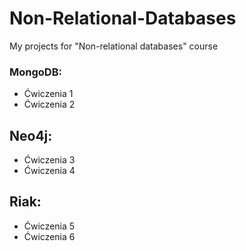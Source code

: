 # Non-Relational-Databases

My projects for "Non-relational databases" course

### MongoDB:

- Ćwiczenia 1
- Ćwiczenia 2

## Neo4j:

- Ćwiczenia 3
- Ćwiczenia 4

## Riak:

- Ćwiczenia 5
- Ćwiczenia 6
